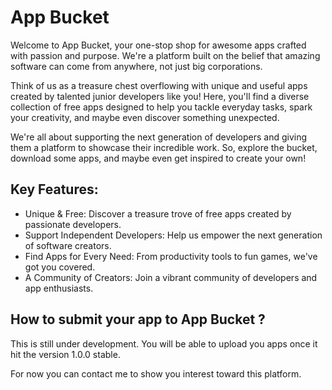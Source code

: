# App Bucket

Welcome to App Bucket, your one-stop shop for awesome apps crafted with passion and purpose. We're a platform built on the belief that amazing software can come from anywhere, not just big corporations.

Think of us as a treasure chest overflowing with unique and useful apps created by talented junior developers like you! Here, you'll find a diverse collection of free apps designed to help you tackle everyday tasks, spark your creativity, and maybe even discover something unexpected.

We're all about supporting the next generation of developers and giving them a platform to showcase their incredible work. So, explore the bucket, download some apps, and maybe even get inspired to create your own!

## Key Features:

- Unique & Free: Discover a treasure trove of free apps created by passionate developers.
- Support Independent Developers: Help us empower the next generation of software creators.
- Find Apps for Every Need: From productivity tools to fun games, we've got you covered.
- A Community of Creators: Join a vibrant community of developers and app enthusiasts.

## How to submit your app to App Bucket ?

This is still under development. You will be able to upload you apps once it hit the version 1.0.0 stable.

For now you can contact me to show you interest toward this platform.

